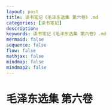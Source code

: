 ```yaml
---
layout: post
title: 读书笔记《毛泽东选集 第六卷》.md
categories: [读书笔记]
description: 
keywords: 读书笔记《毛泽东选集 第六卷》.md
mermaid: false
sequence: false
flow: false
mathjax: false
mindmap: false
mindmap2: false
---
```

# 毛泽东选集 第六卷 